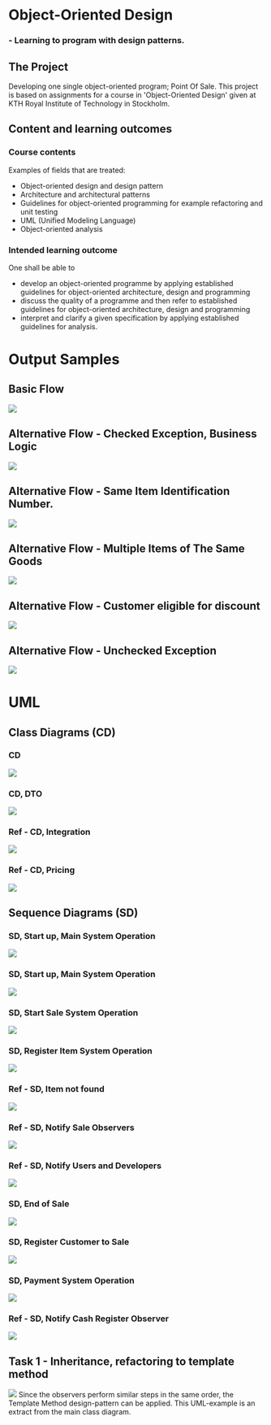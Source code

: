 # Object-Oriented Design 
### - Learning to program with design patterns.

## The Project
Developing one single object-oriented program; Point Of Sale.
This project is based on assignments for a course in 'Object-Oriented Design' given at KTH Royal Institute of Technology in Stockholm.

## Content and learning outcomes
### Course contents
Examples of fields that are treated:
* Object-oriented design and design pattern  
* Architecture and architectural patterns  
* Guidelines for object-oriented programming for example refactoring and unit testing
* UML (Unified Modeling Language)  
* Object-oriented analysis
### Intended learning outcome
One shall be able to 
* develop an object-oriented programme by applying established guidelines for object-oriented architecture, design and programming
* discuss the quality of a programme and then refer to established guidelines for object-oriented architecture, design and programming
* interpret and clarify a given specification by applying established guidelines for analysis. 
# Output Samples
## Basic Flow
![](https://github.com/VincentFerrigan/kth-iv1350-object-oriented-design/blob/main/output/samples/peek_basic_flow.gif)

## Alternative Flow - Checked Exception, Business Logic 
![](https://github.com/VincentFerrigan/kth-iv1350-object-oriented-design/blob/main/output/samples/peek_alternative_flows3a.gif)

## Alternative Flow - Same Item Identification Number.
![](https://github.com/VincentFerrigan/kth-iv1350-object-oriented-design/blob/main/output/samples/peek_alternative_flows3b.gif)

## Alternative Flow - Multiple Items of The Same Goods
![](https://github.com/VincentFerrigan/kth-iv1350-object-oriented-design/blob/main/output/samples/peek_alternative_flows3c.gif)

## Alternative Flow - Customer eligible for discount
![](https://github.com/VincentFerrigan/kth-iv1350-object-oriented-design/blob/main/output/samples/peek_alternative_flows9a.gif)

## Alternative Flow - Unchecked Exception 
![](https://github.com/VincentFerrigan/kth-iv1350-object-oriented-design/blob/main/output/samples/peek_exceptions_unchecked.gif)

# UML
## Class Diagrams (CD)
### CD
![](https://github.com/VincentFerrigan/kth-iv1350-object-oriented-design/blob/main/output/uml/uml_cd.png)

### CD, DTO
![](https://github.com/VincentFerrigan/kth-iv1350-object-oriented-design/blob/main/output/uml/uml_cd_dto.png)

### Ref - CD, Integration
![](https://github.com/VincentFerrigan/kth-iv1350-object-oriented-design/blob/main/output/uml/uml_cd_ref_integration.png)

### Ref - CD, Pricing
![](https://github.com/VincentFerrigan/kth-iv1350-object-oriented-design/blob/main/output/uml/uml_cd_ref_pricing.png)

## Sequence Diagrams (SD)
### SD, Start up, Main System Operation
![](https://github.com/VincentFerrigan/kth-iv1350-object-oriented-design/blob/main/output/uml/uml_sd_start_up.png)

### SD, Start up, Main System Operation
![](https://github.com/VincentFerrigan/kth-iv1350-object-oriented-design/blob/main/output/uml/uml_sd_start_up.png)

### SD, Start Sale System Operation
![](https://github.com/VincentFerrigan/kth-iv1350-object-oriented-design/blob/main/output/uml/uml_sd_start_sale.png)

### SD, Register Item System Operation
![](https://github.com/VincentFerrigan/kth-iv1350-object-oriented-design/blob/main/output/uml/uml_sd_register_item.png)

### Ref - SD, Item not found
![](https://github.com/VincentFerrigan/kth-iv1350-object-oriented-design/blob/main/output/uml/uml_sd_ref_item_not_found.png)

### Ref - SD, Notify Sale Observers
![](https://github.com/VincentFerrigan/kth-iv1350-object-oriented-design/blob/main/output/uml/uml_sd_ref_notify_sale_observers.png)

### Ref - SD, Notify Users and Developers
![](https://github.com/VincentFerrigan/kth-iv1350-object-oriented-design/blob/main/output/uml/uml_sd_ref_notify_user_developer.png)

### SD, End of Sale
![](https://github.com/VincentFerrigan/kth-iv1350-object-oriented-design/blob/main/output/uml/uml_sd_end_of_sale.png)

### SD, Register Customer to Sale
![](https://github.com/VincentFerrigan/kth-iv1350-object-oriented-design/blob/main/output/uml/uml_sd_register_customer.png)

### SD, Payment System Operation
![](https://github.com/VincentFerrigan/kth-iv1350-object-oriented-design/blob/main/output/uml/uml_sd_pay.png)

### Ref - SD, Notify Cash Register Observer
![](https://github.com/VincentFerrigan/kth-iv1350-object-oriented-design/blob/main/output/uml/uml_sd_ref_notify_cash_register.png)

## Task 1 - Inheritance, refactoring to template method  
![](https://github.com/VincentFerrigan/kth-iv1350-object-oriented-design/blob/main/output/uml/uml_adp_tasks.png)
Since the observers perform similar steps in the same order,
the Template Method design-pattern can be applied. This UML-example is an extract from the main class diagram.
